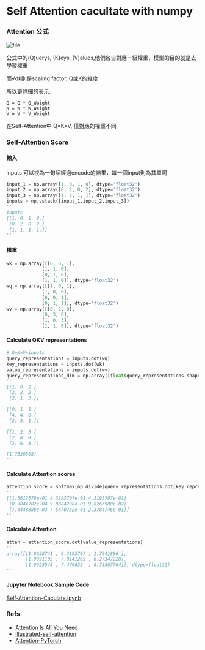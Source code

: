 # Self Attention cacultate with numpy

### Attention 公式
![file](https://github.com/p208p2002/Self-Attention-cacultate-with-numpy/blob/master/attention.png?raw=true)

公式中的(Q)uerys, (K)eys, (V)alues,他們各自對應一組權重，模型的目的就是去學習權重

而√dk則是scaling factor, Q或K的維度

所以更詳細的表示:
```
Q = Q * Q_Weight
K = K * K_Weight
V = V * V_Weight
```

在Self-Attention中 Q=K=V, 僅對應的權重不同

### Self-Attention Score
#### 輸入
inputs 可以視為一句話經過encode的結果，每一個input則為其單詞
```python
input_1 = np.array([1, 0, 1, 0], dtype='float32')
input_2 = np.array([0, 2, 0, 2], dtype='float32')
input_3 = np.array([1, 1, 1, 1], dtype='float32')
inputs = np.vstack([input_1,input_2,input_3])
'''
inputs
[[1. 0. 1. 0.]
 [0. 2. 0. 2.]
 [1. 1. 1. 1.]]
'''
```
#### 權重
```python
wk = np.array([[0, 0, 1],
             [1, 1, 0],
             [0, 1, 0],
             [1, 1, 0]], dtype='float32')
wq = np.array([[1, 0, 1],
             [1, 0, 0],
             [0, 0, 1],
             [0, 1, 1]], dtype='float32')
wv = np.array([[0, 2, 0],
             [0, 3, 0],
             [1, 0, 3],
             [1, 1, 0]], dtype='float32')
```

#### Calculate QKV representations
```python
# Q=K=V=inputs
query_representations = inputs.dot(wq)
key_representations = inputs.dot(wk)
value_representations = inputs.dot(wv)
query_representations_dim = np.array([float(query_representations.shape[0])**0.5],dtype='float32')
'''
[[1. 0. 2.]
 [2. 2. 2.]
 [2. 1. 3.]] 

[[0. 1. 1.]
 [4. 4. 0.]
 [2. 3. 1.]] 

[[1. 2. 3.]
 [2. 8. 0.]
 [2. 6. 3.]] 

[1.7320508]
'''
```
#### Calculate Attention scores
```python
attention_score = softmax(np.divide(query_representations.dot(key_representations.transpose()),query_representations_dim),axis=1)
'''
[[1.3612579e-01 4.3193707e-01 4.3193707e-01]
 [8.9044782e-04 9.0884298e-01 9.0266980e-02]
 [7.4448888e-03 7.5470752e-01 2.3784746e-01]]
'''
```
#### Calculate Attention
```python
atten = attention_score.dot(value_representations)
'''
array([[1.8638741 , 6.3193707 , 1.7041886 ],
       [1.9991105 , 7.8141265 , 0.27347228],
       [1.9925548 , 7.479635  , 0.73587704]], dtype=float32)
'''
```

#### Jupyter Notebook Sample Code
[Self-Attention-Caculate.ipynb](https://github.com/p208p2002/Self-Attention-cacultate-with-numpy/blob/master/Self-Attention-Caculate.ipynb)


### Refs
- [Attention Is All You Need](https://arxiv.org/pdf/1706.03762.pdf)
- [illustrated-self-attention](https://towardsdatascience.com/illustrated-self-attention-2d627e33b20a)
- [Attention-PyTorch](https://github.com/EvilPsyCHo/Attention-PyTorch)
